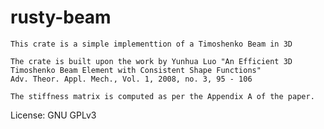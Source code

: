 # rusty-beam

    This crate is a simple implementtion of a Timoshenko Beam in 3D

    The crate is built upon the work by Yunhua Luo "An Efficient 3D Timoshenko Beam Element with Consistent Shape Functions"
    Adv. Theor. Appl. Mech., Vol. 1, 2008, no. 3, 95 - 106

    The stiffness matrix is computed as per the Appendix A of the paper.


License: GNU GPLv3
